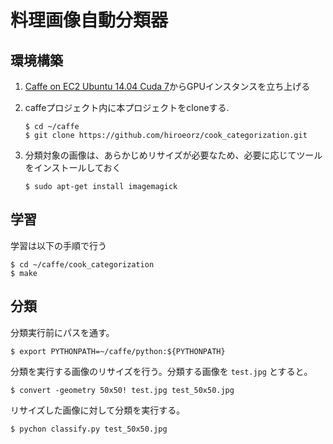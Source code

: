 # 料理画像自動分類器

## 環境構築

1. [Caffe on EC2 Ubuntu 14.04 Cuda 7](https://github.com/BVLC/caffe/wiki/Caffe-on-EC2-Ubuntu-14.04-Cuda-7)からGPUインスタンスを立ち上げる
2. caffeプロジェクト内に本プロジェクトをcloneする.
    ```
    $ cd ~/caffe
    $ git clone https://github.com/hiroeorz/cook_categorization.git
    ```

3. 分類対象の画像は、あらかじめリサイズが必要なため、必要に応じてツールをインストールしておく
    ```
    $ sudo apt-get install imagemagick
    ```

## 学習

学習は以下の手順で行う

```
$ cd ~/caffe/cook_categorization
$ make
```

## 分類

分類実行前にパスを通す。

```
$ export PYTHONPATH=~/caffe/python:${PYTHONPATH} 
```

分類を実行する画像のリサイズを行う。分類する画像を `test.jpg` とすると。

```
$ convert -geometry 50x50! test.jpg test_50x50.jpg
```

リサイズした画像に対して分類を実行する。

```
$ pychon classify.py test_50x50.jpg
``` 
